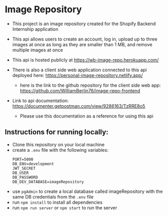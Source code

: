 # Image Repository

 - This project is an image repository created for the Shopify Backend Internship application

 - This api allows users to create an account, log in, upload up to three images at once as long as they are smaller than 1 MB, and remove multiple images at once

 - This api is hosted publicly at https://wb-image-repo.herokuapp.com/
 - There is also a client side web application connected to this api deployed here: https://personal-image-repository.netlify.app/
    - here is the link to the github repository for the client side web app: https://github.com/WilliamBerlin76/image-repo-frontend

 - Link to api documentation: https://documenter.getpostman.com/view/9286163/TzRRE8o5
    - Please use this documentation as a reference for using this api


## Instructions for running locally:
 - Clone this repository on your local machine
 - create a `.env` file with the following variables:
    ```
    PORT=5000
    DB_ENV=development
    JWT_SECRET
    DB_USER
    DB_PASSWORD
    DB_DEV_DATABASE=imageRepository
    ```
 - use `pgAdmin` to create a local database called imageRepository with the same DB credentials from the `.env` file 
 - run `npm install` to install all dependencies
 - run `npm run server` or `npm start` to run the server